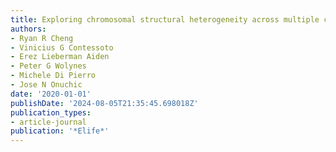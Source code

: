 ```yaml
---
title: Exploring chromosomal structural heterogeneity across multiple cell lines
authors:
- Ryan R Cheng
- Vinicius G Contessoto
- Erez Lieberman Aiden
- Peter G Wolynes
- Michele Di Pierro
- Jose N Onuchic
date: '2020-01-01'
publishDate: '2024-08-05T21:35:45.698018Z'
publication_types:
- article-journal
publication: '*Elife*'
---
```

